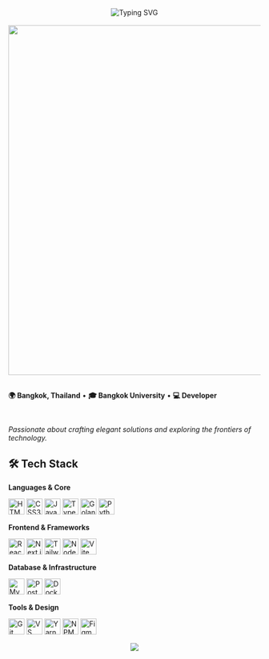 <div align="center">
  <img src="https://readme-typing-svg.herokuapp.com?font=Fira+Code&size=32&duration=3800&pause=1200&color=faba43&center=true&vCenter=true&width=940&lines=Hi+%F0%9F%91%8B+I'm+Peemmwit+Namjad;Full-Stack+Developer;Computer+Science+Student" alt="Typing SVG" />
</div>
<br>
<div align="center">
  <img src="https://user-images.githubusercontent.com/74038190/212284100-561aa473-3905-4a80-b561-0d28506553ee.gif" width="700">
</div>
<br>
<div align="left">
  
  **🌍 Bangkok, Thailand** • **🎓 Bangkok University** • **💻 Developer**
  
  <br>
  
  *Passionate about crafting elegant solutions and exploring the frontiers of technology.*
</div>

## 🛠️ **Tech Stack**

**Languages & Core**
<br>
<p align="left">
  <a href="https://developer.mozilla.org/en-US/docs/Web/HTML"><img src="https://skillicons.dev/icons?i=html" alt="HTML5" width="32" height="32" /></a>
  <a href="https://developer.mozilla.org/en-US/docs/Web/CSS"><img src="https://skillicons.dev/icons?i=css" alt="CSS3" width="32" height="32" /></a>
  <a href="https://developer.mozilla.org/en-US/docs/Web/JavaScript"><img src="https://skillicons.dev/icons?i=js" alt="JavaScript" width="32" height="32" /></a>
  <a href="https://www.typescriptlang.org/"><img src="https://skillicons.dev/icons?i=ts" alt="TypeScript" width="32" height="32" /></a>
  <a href="https://go.dev/"><img src="https://skillicons.dev/icons?i=go" alt="Golang" width="32" height="32" /></a>
  <a href="https://www.python.org/"><img src="https://skillicons.dev/icons?i=python" alt="Python" width="32" height="32" /></a>
</p>

**Frontend & Frameworks**
<br>
<p align="left">
  <a href="https://reactjs.org/"><img src="https://skillicons.dev/icons?i=react" alt="React" width="32" height="32" /></a>
  <a href="https://nextjs.org/"><img src="https://skillicons.dev/icons?i=nextjs" alt="Next.js" width="32" height="32" /></a>
  <a href="https://tailwindcss.com/"><img src="https://skillicons.dev/icons?i=tailwind" alt="Tailwind CSS" width="32" height="32" /></a>
  <a href="https://nodejs.org/"><img src="https://skillicons.dev/icons?i=nodejs" alt="Node.js" width="32" height="32" /></a>
  <a href="https://vitejs.dev/"><img src="https://skillicons.dev/icons?i=vite" alt="Vite" width="32" height="32" /></a>
</p>

**Database & Infrastructure**
<br>
<p align="left">
  <a href="https://www.mysql.com/"><img src="https://skillicons.dev/icons?i=mysql" alt="MySQL" width="32" height="32" /></a>
  <a href="https://www.postgresql.org/"><img src="https://skillicons.dev/icons?i=postgres" alt="PostgreSQL" width="32" height="32" /></a>
  <a href="https://www.docker.com/"><img src="https://skillicons.dev/icons?i=docker" alt="Docker" width="32" height="32" /></a>
</p>

**Tools & Design**
<br>
<p align="left">
  <a href="https://git-scm.com/"><img src="https://skillicons.dev/icons?i=git" alt="Git" width="32" height="32" /></a>
  <a href="https://code.visualstudio.com/"><img src="https://skillicons.dev/icons?i=vscode" alt="VS Code" width="32" height="32" /></a>
  <a href="https://yarnpkg.com/"><img src="https://skillicons.dev/icons?i=yarn" alt="Yarn" width="32" height="32" /></a>
  <a href="https://www.npmjs.com/"><img src="https://skillicons.dev/icons?i=npm" alt="NPM" width="32" height="32" /></a>
  <a href="https://figma.com/"><img src="https://skillicons.dev/icons?i=figma" alt="Figma" width="32" height="32" /></a>
</p>

<div align="center">
  <img src="https://capsule-render.vercel.app/api?type=waving&color=0:FF6600,50:FF0000,100:0066FF&height=100&section=footer" />
</div>

<!--
<div align="center">
  <img src="https://user-images.githubusercontent.com/74038190/212284100-561aa473-3905-4a80-b561-0d28506553ee.gif" width="700">
</div>
<div align="center">
  <img src="https://readme-typing-svg.herokuapp.com?font=Fira+Code&size=20&duration=3000&pause=2000&color=59c748&center=true&vCenter=true&width=400&lines=Thanks+for+visiting!;Happy+coding!" alt="Simple thanks" />
</div>
-->
